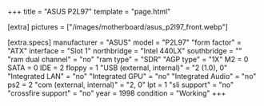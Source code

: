 +++
title     = "ASUS P2L97"
template  = "page.html"

[extra]
pictures  = ["/images/motherboard/asus_p2l97_front.webp"]

  [extra.specs]
  manufacturer               = "ASUS"
  model                      = "P2L97"
  "form factor"              = "ATX"
  interface                  = "Slot 1"
  northbridge                = "Intel 440LX"
  southbridge                = ""
  "ram dual channel"         = "no"
  "ram type"                 = "SDR"
  "AGP type"                 = "1X"
  M2                         = 0
  SATA                       = 0
  IDE                        = 2
  floppy                     = 1
  "USB (external, internal)" = "2 (1.0), 0"
  "Integrated LAN"           = "no"
  "Integrated GPU"           = "no"
  "Integrated Audio"         = "no"
  ps2                        = 2
  "com (external, internal)" = "2, 0"
  lpt                        = 1
  "sli support"              = "no"
  "crossfire support"        = "no"
  year                       = 1998
  condition                  = "Working"
+++
